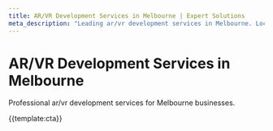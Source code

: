 ```yaml
---
title: AR/VR Development Services in Melbourne | Expert Solutions
meta_description: "Leading ar/vr development services in Melbourne. Local expertise, proven results, competitive rates."
---
```


# AR/VR Development Services in Melbourne

Professional ar/vr development services for Melbourne businesses.

{{template:cta}}
